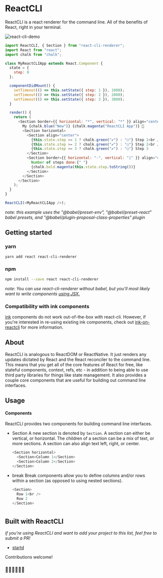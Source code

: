 # ReactCLI

ReactCLI is a react renderer for the command line. All of the benefits of React, right in your terminal.

![react-cli-demo](/.github/demo.svg)

```javascript
import ReactCLI, { Section } from "react-cli-renderer";
import React from "react";
import chalk from "chalk";

class MyReactCLIApp extends React.Component {
  state = {
    step: 0
  };

  componentDidMount() {
    setTimeout(() => this.setState({ step: 1 }), 1000);
    setTimeout(() => this.setState({ step: 2 }), 2000);
    setTimeout(() => this.setState({ step: 3 }), 3000);
  }

  render() {
    return (
      <Section border={{ horizontal: "*", vertical: "*" }} align="center">
        My {chalk.blue("New")} {chalk.magenta("ReactCLI App")} 🚀
        <Section horizontal>
          <Section align="center">
            {this.state.step >= 1 ? chalk.green("✔︎") : "◯"} Step 1<br />
            {this.state.step >= 2 ? chalk.green("✔︎") : "◯"} Step 2<br />
            {this.state.step >= 3 ? chalk.green("✔︎") : "◯"} Step 3
          </Section>
          <Section border={{ horizontal: "-", vertical: "|" }} align="center">
            Number of steps done:{" "}
            {chalk.bold.magenta(this.state.step.toString())}
          </Section>
        </Section>
      </Section>
    );
  }
}

ReactCLI(<MyReactCLIApp />);
```

_note: this example uses the "@babel/preset-env", "@babel/preset-react" babel presets, and "@babel/plugin-proposal-class-properties" plugin_

## Getting started

### yarn

```bash
yarn add react react-cli-renderer
```

### npm

```bash
npm install --save react react-cli-renderer
```

_note: You can use react-cli-renderer without babel, but you'll most likely want to write components [using JSX.](https://reactjs.org/docs/add-react-to-a-website.html#add-jsx-to-a-project)_

### Compatibility with ink components

[ink](https://github.com/vadimdemedes/ink) components do not work out-of-the-box with react-cli. However, if you're interested in re-using existing ink components, check out [ink-on-reactcli](https://github.com/cspotcode/ink-on-reactcli) for more information.

## About

ReactCLI is analogous to ReactDOM or ReactNative. It just renders any updates dictated by React and the React reconciler to the command line. This means that you get all of the core features of React for free, like stateful components, context, refs, etc - in addition to being able to use third party libraries for things like state management. It also provides a couple core components that are useful for building out command line interfaces.

## Usage

#### Components

ReactCLI provides two components for building command line interfaces.

- Section
  A new section is denoted by `Section`. A section can either be vertical, or horizontal. The children of a section can be a mix of text, or more sections. A section can also align text left, right, or center.

  ```javascript
  <Section horizontal>
    <Section>Column 1</Section>
    <Section>Column 2</Section>
  </Section>
  ```

- break
  Break components allow you to define columns and/or rows within a section (as opposed to using nested sections).

  ```javascript
  <Section>
    Row 1<br />
    Row 2
  </Section>
  ```

#

## Built with ReactCLI

_if you're using ReactCLI and want to add your project to this list, feel free to submit a PR!_

- [startd](https://github.com/mgrip/startd)

Contributions welcome!

### 👨‍🎤👩‍🔬👨‍🎨

#
